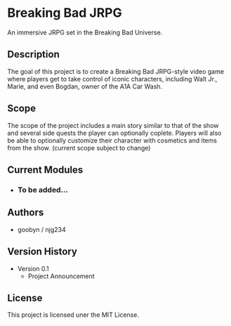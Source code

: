 # Breaking Bad JRPG
An immersive JRPG set in the Breaking Bad Universe.

## Description
The goal of this project is to create a Breaking Bad JRPG-style video game where players get to take control of iconic characters, including Walt Jr., Marie, and even Bogdan, owner of the A1A Car Wash.
## Scope
The scope of the project includes a main story similar to that of the show and several side quests the player can optionally coplete.  Players will also be able to optionally customize their character with cosmetics and items from the show.
(current scope subject to change)

## Current Modules
* ### To be added... 

## Authors
* goobyn / njg234

## Version History
* Version 0.1
  * Project Announcement

## License
This project is licensed uner the MIT License.
